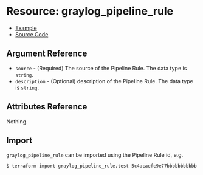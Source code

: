# Resource: graylog_pipeline_rule

* [Example](https://github.com/bmhughes/terraform-provider-graylog/blob/master/examples/v0.12/pipeline.tf)
* [Source Code](https://github.com/bmhughes/terraform-provider-graylog/blob/master/graylog/resource/system/pipeline/rule/resource.go)

## Argument Reference

* `source` - (Required) The source of the Pipeline Rule. The data type is `string`.
* `description` - (Optional) description of the Pipeline Rule. The data type is `string`.

## Attributes Reference

Nothing.

## Import

`graylog_pipeline_rule` can be imported using the Pipeline Rule id, e.g.

```console
$ terraform import graylog_pipeline_rule.test 5c4acaefc9e77bbbbbbbbbbb
```
